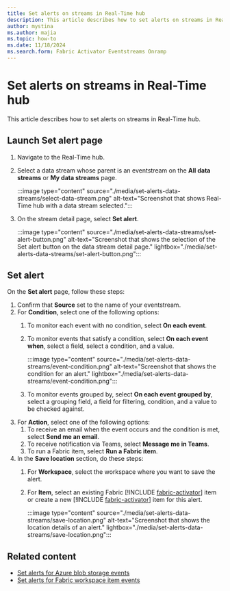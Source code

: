 ```yaml
---
title: Set alerts on streams in Real-Time hub
description: This article describes how to set alerts on streams in Real-Time hub.
author: mystina
ms.author: majia
ms.topic: how-to
ms.date: 11/18/2024
ms.search.form: Fabric Activator Eventstreams Onramp
---
```


# Set alerts on streams in Real-Time hub
This article describes how to set alerts on streams in Real-Time hub.



## Launch Set alert page

1. Navigate to the Real-Time hub.
1. Select a data stream whose parent is an eventstream on the **All data streams** or **My data streams** page.

    :::image type="content" source="./media/set-alerts-data-streams/select-data-stream.png" alt-text="Screenshot that shows Real-Time hub with a data stream selected.":::
1. On the stream detail page, select **Set alert**. 

    :::image type="content" source="./media/set-alerts-data-streams/set-alert-button.png" alt-text="Screenshot that shows the selection of the Set alert button on the data stream detail page." lightbox="./media/set-alerts-data-streams/set-alert-button.png":::
    
## Set alert

On the **Set alert** page, follow these steps:

1. Confirm that **Source** set to the name of your eventstream.
1. For **Condition**, select one of the following options:
    1. To monitor each event with no condition, select **On each event**.
    1. To monitor events that satisfy a condition, select **On each event when**, select a field, select a condition, and a value. 

        :::image type="content" source="./media/set-alerts-data-streams/event-condition.png" alt-text="Screenshot that shows the condition for an alert." lightbox="./media/set-alerts-data-streams/event-condition.png":::
    1. To monitor events grouped by, select **On each event grouped by**, select a grouping field, a field for filtering, condition, and a value to be checked against. 
1. For **Action**, select one of the following options:
    1. To receive an email when the event occurs and the condition is met, select **Send me an email**. 
    1. To receive notification via Teams, select **Message me in Teams**.
    1. To run a Fabric item, select **Run a Fabric item**. 
1. In the **Save location** section, do these steps: 
    1. For **Workspace**, select the workspace where you want to save the alert. 
    1. For **Item**, select an existing Fabric [!INCLUDE [fabric-activator](../real-time-intelligence/includes/fabric-activator.md)] item or create a new [!INCLUDE [fabric-activator](../real-time-intelligence/includes/fabric-activator.md)] item for this alert. 
    
        :::image type="content" source="./media/set-alerts-data-streams/save-location.png" alt-text="Screenshot that shows the location details of an alert." lightbox="./media/set-alerts-data-streams/save-location.png":::

## Related content

- [Set alerts for Azure blob storage events](set-alerts-azure-blob-storage-events.md)
- [Set alerts for Fabric workspace item events](set-alerts-fabric-workspace-item-events.md)
